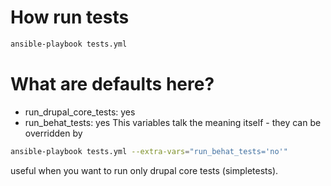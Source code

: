 How run tests
=============

```sh
ansible-playbook tests.yml
```

What are defaults here?
=====

- run_drupal_core_tests: yes
- run_behat_tests: yes
This variables talk the meaning itself - they can be overridden by
```sh
ansible-playbook tests.yml --extra-vars="run_behat_tests='no'"
```
useful when you want to run only drupal core tests (simpletests).
